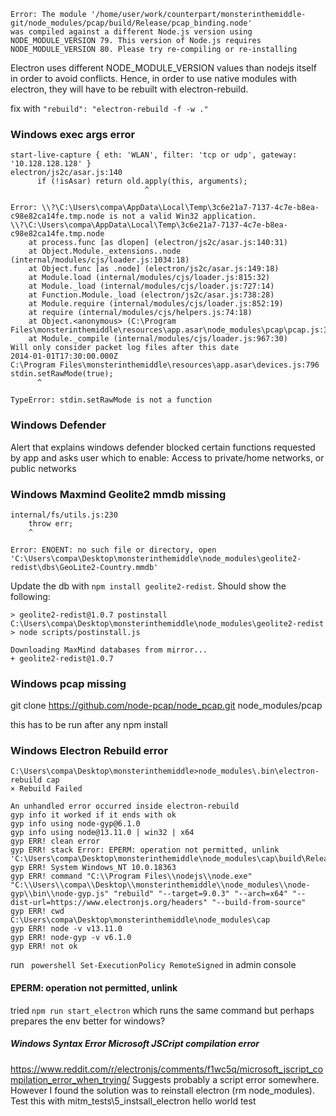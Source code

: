 
```
Error: The module '/home/user/work/counterpart/monsterinthemiddle-git/node_modules/pcap/build/Release/pcap_binding.node'
was compiled against a different Node.js version using
NODE_MODULE_VERSION 79. This version of Node.js requires
NODE_MODULE_VERSION 80. Please try re-compiling or re-installing
```
Electron uses different NODE_MODULE_VERSION values than nodejs itself in order to avoid conflicts.
Hence, in order to use native modules with electron, they will have to be rebuilt with electron-rebuild.

fix with ` "rebuild": "electron-rebuild -f -w ." `


### Windows exec args error
```
start-live-capture { eth: 'WLAN', filter: 'tcp or udp', gateway: '10.128.128.128' }
electron/js2c/asar.js:140
      if (!isAsar) return old.apply(this, arguments);
                              ^

Error: \\?\C:\Users\compa\AppData\Local\Temp\3c6e21a7-7137-4c7e-b8ea-c98e82ca14fe.tmp.node is not a valid Win32 application.
\\?\C:\Users\compa\AppData\Local\Temp\3c6e21a7-7137-4c7e-b8ea-c98e82ca14fe.tmp.node
    at process.func [as dlopen] (electron/js2c/asar.js:140:31)
    at Object.Module._extensions..node (internal/modules/cjs/loader.js:1034:18)
    at Object.func [as .node] (electron/js2c/asar.js:149:18)
    at Module.load (internal/modules/cjs/loader.js:815:32)
    at Module._load (internal/modules/cjs/loader.js:727:14)
    at Function.Module._load (electron/js2c/asar.js:738:28)
    at Module.require (internal/modules/cjs/loader.js:852:19)
    at require (internal/modules/cjs/helpers.js:74:18)
    at Object.<anonymous> (C:\Program Files\monsterinthemiddle\resources\app.asar\node_modules\pcap\pcap.js:3:21)
    at Module._compile (internal/modules/cjs/loader.js:967:30)
Will only consider packet log files after this date
2014-01-01T17:30:00.000Z
C:\Program Files\monsterinthemiddle\resources\app.asar\devices.js:796
stdin.setRawMode(true);
      ^

TypeError: stdin.setRawMode is not a function
```

### Windows Defender
Alert that explains windows defender blocked certain functions requested by app and asks user which to enable: Access to private/home networks, or public networks

### Windows Maxmind Geolite2 mmdb missing
```
internal/fs/utils.js:230
    throw err;
    ^

Error: ENOENT: no such file or directory, open 'C:\Users\compa\Desktop\monsterinthemiddle\node_modules\geolite2-redist\dbs\GeoLite2-Country.mmdb'
```

Update the db with `npm install geolite2-redist`. Should show the following:

```
> geolite2-redist@1.0.7 postinstall C:\Users\compa\Desktop\monsterinthemiddle\node_modules\geolite2-redist
> node scripts/postinstall.js

Downloading MaxMind databases from mirror...
+ geolite2-redist@1.0.7
```

### Windows pcap missing

git clone https://github.com/node-pcap/node_pcap.git node_modules/pcap

this has to be run after any npm install


### Windows Electron Rebuild error

```
C:\Users\compa\Desktop\monsterinthemiddle>node_modules\.bin\electron-rebuild cap
× Rebuild Failed

An unhandled error occurred inside electron-rebuild
gyp info it worked if it ends with ok
gyp info using node-gyp@6.1.0
gyp info using node@13.11.0 | win32 | x64
gyp ERR! clean error
gyp ERR! stack Error: EPERM: operation not permitted, unlink 'C:\Users\compa\Desktop\monsterinthemiddle\node_modules\cap\build\Release\cap.node'
gyp ERR! System Windows_NT 10.0.18363
gyp ERR! command "C:\\Program Files\\nodejs\\node.exe" "C:\\Users\\compa\\Desktop\\monsterinthemiddle\\node_modules\\node-gyp\\bin\\node-gyp.js" "rebuild" "--target=9.0.3" "--arch=x64" "--dist-url=https://www.electronjs.org/headers" "--build-from-source"
gyp ERR! cwd C:\Users\compa\Desktop\monsterinthemiddle\node_modules\cap
gyp ERR! node -v v13.11.0
gyp ERR! node-gyp -v v6.1.0
gyp ERR! not ok
```

run ` powershell Set-ExecutionPolicy RemoteSigned` in admin console

####  EPERM: operation not permitted, unlink

tried `npm run start_electron` which runs the same command but perhaps prepares the env better for windows?

##### Windows Syntax Error Microsoft JSCript compilation error
https://www.reddit.com/r/electronjs/comments/f1wc5q/microsoft_jscript_compilation_error_when_trying/
Suggests probably a script error somewhere. However I found the solution was to reinstall electron (rm node_modules). Test this with mitm_tests\5_instsall_electron hello world test
